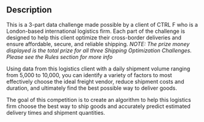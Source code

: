 ## Description
This is a 3-part data challenge made possible by a client of CTRL F who is a London-based international logistics firm. Each part of the challenge is designed to help this client optimize their cross-border deliveries and ensure affordable, secure, and reliable shipping.
*NOTE: The prize money displayed is the total prize for all three Shipping Optimization Challenges. Please see the Rules section for more info*

Using data from this logistics client with a daily shipment volume ranging from 5,000 to 10,000, you can identify a variety of factors to most effectively choose the ideal freight vendor, reduce shipment costs and duration, and ultimately find the best possible way to deliver goods.

The goal of this competition is to create an algorithm to help this logistics firm choose the best way to ship goods and accurately predict estimated delivery times and shipment quantities.
